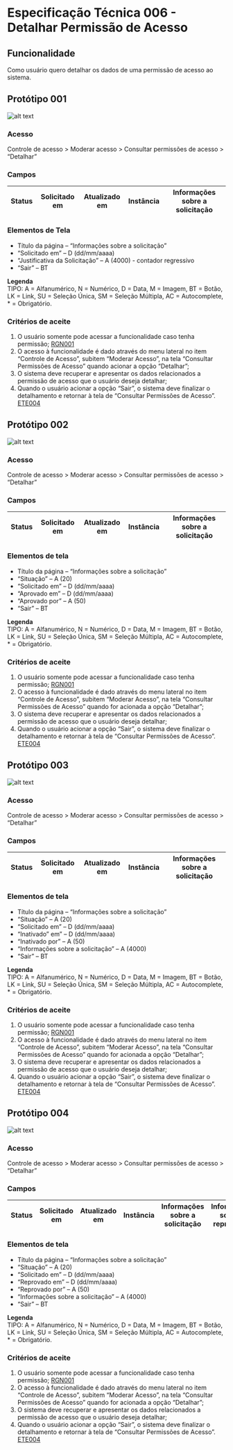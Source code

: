 # Especificação Técnica 006 - Detalhar Permissão de Acesso

## Funcionalidade
Como usuário quero detalhar os dados de uma permissão de acesso ao sistema. 

## Protótipo 001
![alt text](../imagens/ete-006-prot-001.png)

### Acesso
Controle de acesso > Moderar acesso > Consultar permissões de acesso > “Detalhar”

### Campos

|Status|Solicitado em|Atualizado em|Instância|Informações sobre a solicitação|
|------|-------------|-------------|---------|-------------------------------|

### Elementos de Tela
* Título da página – “Informações sobre a solicitação” 
* “Solicitado em” – D (dd/mm/aaaa) 
* “Justificativa da Solicitação” – A (4000) - contador regressivo 
* “Sair” – BT 

**Legenda**  
TIPO: A = Alfanumérico, N = Numérico, D = Data, M = Imagem, BT = Botão, LK = Link, SU = Seleção Única, SM = Seleção Múltipla, AC = Autocomplete, * = Obrigatório. 

### Critérios de aceite 
1. O usuário somente pode acessar a funcionalidade caso tenha permissão; [RGN001](DocumentoDeRegrasv2.md#rgn001)
2. O acesso à funcionalidade é dado através do menu lateral no item “Controle de Acesso”, subitem “Moderar Acesso”, na tela “Consultar Permissões de Acesso” quando acionar a opção “Detalhar”;   
3. O sistema deve recuperar e apresentar os dados relacionados a permissão de acesso que o usuário deseja detalhar; 
4. Quando o usuário acionar a opção “Sair”, o sistema deve finalizar o detalhamento e retornar à tela de “Consultar Permissões de Acesso”. [ETE004](ETE004.md)

## Protótipo 002
![alt text](../imagens/ete-006-prot-002.png)

### Acesso
Controle de acesso > Moderar acesso > Consultar permissões de acesso > “Detalhar”

### Campos

|Status|Solicitado em|Atualizado em|Instância|Informações sobre a solicitação|
|------|-------------|-------------|---------|-------------------------------|

### Elementos de tela
* Título da página – “Informações sobre a solicitação” 
* “Situação” – A (20) 
* “Solicitado em” – D (dd/mm/aaaa) 
* “Aprovado em” – D (dd/mm/aaaa) 
* “Aprovado por” – A (50) 
* “Sair” – BT 

**Legenda**  
TIPO: A = Alfanumérico, N = Numérico, D = Data, M = Imagem, BT = Botão, LK = Link, SU = Seleção Única, SM = Seleção Múltipla, AC = Autocomplete, * = Obrigatório. 

### Critérios de aceite
1. O usuário somente pode acessar a funcionalidade caso tenha permissão; [RGN001](DocumentoDeRegrasv2.md#rgn001)
2. O acesso à funcionalidade é dado através do menu lateral no item “Controle de Acesso”, subitem “Moderar Acesso”, na tela “Consultar Permissões de Acesso” quando for acionada a opção “Detalhar”;   
3. O sistema deve recuperar e apresentar os dados relacionados a permissão de acesso que o usuário deseja detalhar; 
4. Quando o usuário acionar a opção “Sair”, o sistema deve finalizar o detalhamento e retornar à tela de “Consultar Permissões de Acesso”. [ETE004](ETE004.md) 

## Protótipo 003
![alt text](../imagens/ete-006-prot-003.png)

### Acesso
Controle de acesso > Moderar acesso > Consultar permissões de acesso > “Detalhar” 

### Campos
|Status|Solicitado em|Atualizado em|Instância|Informações sobre a solicitação|
|------|-------------|-------------|---------|-------------------------------|

### Elementos de tela
* Título da página – “Informações sobre a solicitação” 
* “Situação” – A (20) 
* “Solicitado em” – D (dd/mm/aaaa) 
* “Inativado” em” – D (dd/mm/aaaa) 
* “Inativado por” – A (50) 
* “Informações sobre a solicitação” – A (4000) 
* “Sair” – BT 

**Legenda**  
TIPO: A = Alfanumérico, N = Numérico, D = Data, M = Imagem, BT = Botão, LK = Link, SU = Seleção Única, SM = Seleção Múltipla, AC = Autocomplete, * = Obrigatório. 

### Critérios de aceite
1. O usuário somente pode acessar a funcionalidade caso tenha permissão; [RGN001](DocumentoDeRegrasv2.md#rgn001)
2. O acesso à funcionalidade é dado através do menu lateral no item “Controle de Acesso”, subitem “Moderar Acesso”, na tela “Consultar Permissões de Acesso” quando for acionada a opção “Detalhar”;   
3. O sistema deve recuperar e apresentar os dados relacionados a permissão de acesso que o usuário deseja detalhar; 
4. Quando o usuário acionar a opção “Sair”, o sistema deve finalizar o detalhamento e retornar à tela de “Consultar Permissões de Acesso”. [ETE004](ETE004.md) 

## Protótipo 004
![alt text](../imagens/ete-006-prot-004.png)

### Acesso
Controle de acesso > Moderar acesso > Consultar permissões de acesso > “Detalhar”

### Campos 
|Status|Solicitado em|Atualizado em|Instância|Informações sobre a solicitação|Informações sobre a reprovação|
|------|-------------|-------------|---------|-------------------------------|------------------------------|

### Elementos de tela
* Título da página – “Informações sobre a solicitação” 
* “Situação” – A (20) 
* “Solicitado em” – D (dd/mm/aaaa) 
* “Reprovado em” – D (dd/mm/aaaa) 
* “Reprovado por” – A (50) 
* “Informações sobre a solicitação” – A (4000) 
* “Sair” – BT 

**Legenda**  
TIPO: A = Alfanumérico, N = Numérico, D = Data, M = Imagem, BT = Botão, LK = Link, SU = Seleção Única, SM = Seleção Múltipla, AC = Autocomplete, * = Obrigatório. 

### Critérios de aceite
1. O usuário somente pode acessar a funcionalidade caso tenha permissão; [RGN001](DocumentoDeRegrasv2.md#rgn001)
2. O acesso à funcionalidade é dado através do menu lateral no item “Controle de Acesso”, subitem “Moderar Acesso”, na tela “Consultar Permissões de Acesso” quando for acionada a opção “Detalhar”;   
3. O sistema deve recuperar e apresentar os dados relacionados a permissão de acesso que o usuário deseja detalhar; 
4. Quando o usuário acionar a opção “Sair”, o sistema deve finalizar o detalhamento e retornar à tela de “Consultar Permissões de Acesso”. [ETE004](ETE004.md) 
